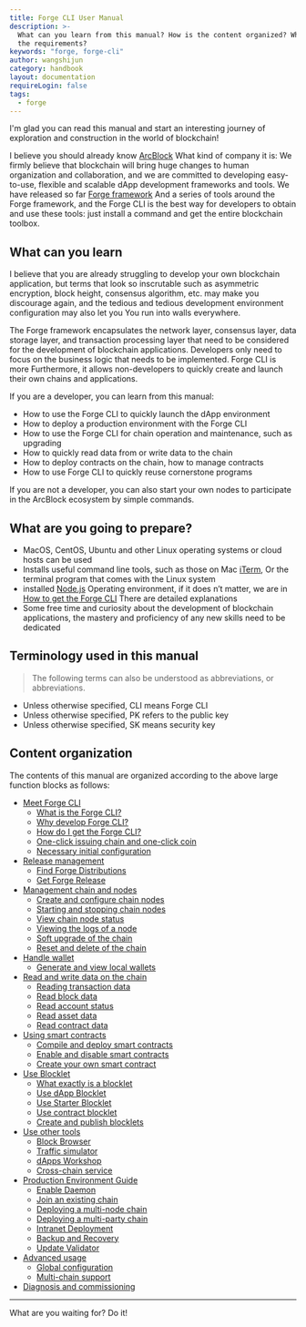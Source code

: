 ```yaml
---
title: Forge CLI User Manual
description: >-
  What can you learn from this manual? How is the content organized? What are
  the requirements?
keywords: "forge, forge-cli"
author: wangshijun
category: handbook
layout: documentation
requireLogin: false
tags:
  - forge
---
```


I'm glad you can read this manual and start an interesting journey of exploration and construction in the world of blockchain!

I believe you should already know [ArcBlock](https://arcblockio.cn) What kind of company it is: We firmly believe that blockchain will bring huge changes to human organization and collaboration, and we are committed to developing easy-to-use, flexible and scalable dApp development frameworks and tools. We have released so far [Forge framework](https://arcblockio.cn/zh/forge-sdk) And a series of tools around the Forge framework, and the Forge CLI is the best way for developers to obtain and use these tools: just install a command and get the entire blockchain toolbox.

## What can you learn

I believe that you are already struggling to develop your own blockchain application, but terms that look so inscrutable such as asymmetric encryption, block height, consensus algorithm, etc. may make you discourage again, and the tedious and tedious development environment configuration may also let you You run into walls everywhere.

The Forge framework encapsulates the network layer, consensus layer, data storage layer, and transaction processing layer that need to be considered for the development of blockchain applications. Developers only need to focus on the business logic that needs to be implemented. Forge CLI is more Furthermore, it allows non-developers to quickly create and launch their own chains and applications.

If you are a developer, you can learn from this manual:

- How to use the Forge CLI to quickly launch the dApp environment
- How to deploy a production environment with the Forge CLI
- How to use the Forge CLI for chain operation and maintenance, such as upgrading
- How to quickly read data from or write data to the chain
- How to deploy contracts on the chain, how to manage contracts
- How to use Forge CLI to quickly reuse cornerstone programs

If you are not a developer, you can also start your own nodes to participate in the ArcBlock ecosystem by simple commands.

## What are you going to prepare?

- MacOS, CentOS, Ubuntu and other Linux operating systems or cloud hosts can be used
- Installs useful command line tools, such as those on Mac [iTerm](https://www.iterm2.com/index.html), Or the terminal program that comes with the Linux system
- installed [Node.js](https://nodejs.org/) Operating environment, if it does n’t matter, we are in [How to get the Forge CLI](./1-introduction/install-forge-cli) There are detailed explanations
- Some free time and curiosity about the development of blockchain applications, the mastery and proficiency of any new skills need to be dedicated

## Terminology used in this manual

> The following terms can also be understood as abbreviations, or abbreviations.

- Unless otherwise specified, CLI means Forge CLI
- Unless otherwise specified, PK refers to the public key
- Unless otherwise specified, SK means security key

## Content organization

The contents of this manual are organized according to the above large function blocks as follows:

- [Meet Forge CLI](./1-introduction)
  - [What is the Forge CLI?](./1-introduction/what-is-forge-cli)
  - [Why develop Forge CLI?](./1-introduction/why-forge-cli)
  - [How do I get the Forge CLI?](./1-introduction/install-forge-cli)
  - [One-click issuing chain and one-click coin](./1-introduction/getting-started)
  - [Necessary initial configuration](./1-introduction/initial-setup)
- [Release management](./4-manage-forge-release)
  - [Find Forge Distributions](./4-manage-forge-release/find-release)
  - [Get Forge Release](./4-manage-forge-release/download-install-release)
- [Management chain and nodes](./2-manage-chain-node)
  - [Create and configure chain nodes](./2-manage-chain-node/create-config-chain)
  - [Starting and stopping chain nodes](./2-manage-chain-node/start-stop-chain)
  - [View chain node status](./2-manage-chain-node/inspect-chain-status)
  - [Viewing the logs of a node](./2-manage-chain-node/view-chain-log)
  - [Soft upgrade of the chain](./2-manage-chain-node/upgrade-chain)
  - [Reset and delete of the chain](./2-manage-chain-node/reset-remove-chain)
- [Handle wallet](./5-manipulate-wallets-accounts)
  - [Generate and view local wallets](./5-manipulate-wallets-accounts/local-wallets)
- [Read and write data on the chain](./3-read-write-on-chain-data)
  - [Reading transaction data](./3-read-write-on-chain-data/inspect-transactions)
  - [Read block data](./3-read-write-on-chain-data/inspect-blocks)
  - [Read account status](./3-read-write-on-chain-data/inspect-accounts)
  - [Read asset data](./3-read-write-on-chain-data/inspect-assets)
  - [Read contract data](./3-read-write-on-chain-data/inspect-contracts)
- [Using smart contracts](./6-working-with-contracts)
  - [Compile and deploy smart contracts](./6-working-with-contracts/compile-deploy-contract)
  - [Enable and disable smart contracts](./6-working-with-contracts/activate-deactivate-contract)
  - [Create your own smart contract](./6-working-with-contracts/create-own-contract)
- [Use Blocklet](./7-working-with-blocklets)
  - [What exactly is a blocklet](./7-working-with-blocklets/what-are-blocklets)
  - [Use dApp Blocklet](./7-working-with-blocklets/dapp-blocklets)
  - [Use Starter Blocklet](./7-working-with-blocklets/starter-blocklets)
  - [Use contract blocklet](./7-working-with-blocklets/contract-blocklets)
  - [Create and publish blocklets](./7-working-with-blocklets/creating-blocklet)
- [Use other tools](./8-explorer-other-tooling)
  - [Block Browser](./8-explorer-other-tooling/forge-web)
  - [Traffic simulator](./8-explorer-other-tooling/simulator)
  - [dApps Workshop](./8-explorer-other-tooling/dapp-workshop)
  - [Cross-chain service](./8-explorer-other-tooling/forge-swap-service)
- [Production Environment Guide](./11-forge-cli-in-production)
  - [Enable Daemon](./11-forge-cli-in-production/use-forge-starter)
  - [Join an existing chain](./11-forge-cli-in-production/join-existing-network)
  - [Deploying a multi-node chain](./11-forge-cli-in-production/deploy-multi-node-network)
  - [Deploying a multi-party chain](./11-forge-cli-in-production/deploy-multi-party-network)
  - [Intranet Deployment](./11-forge-cli-in-production/deploy-in-intranet)
  - [Backup and Recovery](./11-forge-cli-in-production/recover-from-crash)
  - [Update Validator](./11-forge-cli-in-production/add-remove-validator)
- [Advanced usage](./9-customization)
  - [Global configuration](./9-customization/global-config)
  - [Multi-chain support](./9-customization/multi-chain)
- [Diagnosis and commissioning](./10-troubleshooting)

---

What are you waiting for? Do it!
